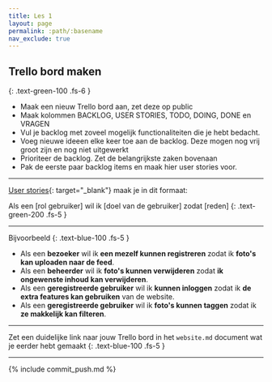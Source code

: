 ```yaml
---
title: Les 1
layout: page
permalink: :path/:basename
nav_exclude: true
---
```


## Trello bord maken
{: .text-green-100 .fs-6 }

- Maak een nieuw Trello bord aan, zet deze op public
- Maak kolommen BACKLOG, USER STORIES, TODO, DOING, DONE en VRAGEN
- Vul je backlog met zoveel mogelijk functionaliteiten die je hebt bedacht.
- Voeg nieuwe ideeen elke keer toe aan de backlog. Deze mogen nog vrij groot zijn en nog niet uitgewerkt
- Prioriteer de backlog. Zet de belangrijkste zaken bovenaan
- Pak de eerste paar backlog items en maak hier user stories voor.

---

[User stories](https://agilescrumgroup.nl/wat-is-een-user-story/){: target="_blank"} maak je in dit formaat:

Als een [rol gebruiker] wil ik [doel van de gebruiker] zodat [reden]
{: .text-green-200 .fs-5 }

---

Bijvoorbeeld
{: .text-blue-100 .fs-5 }

- Als een **bezoeker** wil ik **een mezelf kunnen registreren** zodat ik **foto's kan uploaden naar de feed**.
- Als een **beheerder** wil ik **foto's kunnen verwijderen** zodat **ik ongewenste inhoud kan verwijderen**.
- Als een **geregistreerde gebruiker** wil ik **kunnen inloggen** zodat ik **de extra features kan gebruiken** van de website.
- Als een **geregistreerde gebruiker** wil ik **foto's kunnen taggen** zodat ik **ze makkelijk kan filteren**.

---

Zet een duidelijke link naar jouw Trello bord in het `website.md` document wat je eerder hebt gemaakt
{: .text-blue-100 .fs-5 }

---

{% include commit_push.md %}


